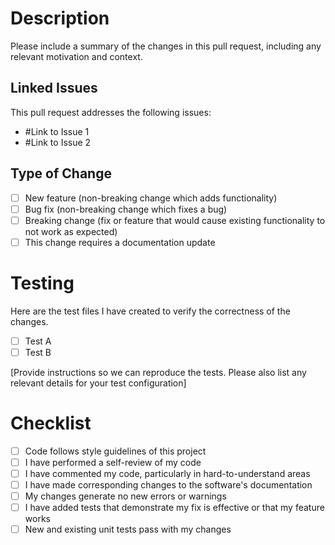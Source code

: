# Description
Please include a summary of the changes in this pull request, including any relevant motivation and context. 

## Linked Issues
This pull request addresses the following issues: 
- #Link to Issue 1
- #Link to Issue 2

## Type of Change
- [ ] New feature (non-breaking change which adds functionality)
- [ ] Bug fix (non-breaking change which fixes a bug)
- [ ] Breaking change (fix or feature that would cause existing functionality to not work as expected)
- [ ] This change requires a documentation update

# Testing
Here are the test files I have created to verify the correctness of the changes. 
- [ ] Test A
- [ ] Test B

[Provide instructions so we can reproduce the tests. Please also list any relevant details for your test configuration]

# Checklist

- [ ] Code follows style guidelines of this project
- [ ] I have performed a self-review of my code
- [ ] I have commented my code, particularly in hard-to-understand areas
- [ ] I have made corresponding changes to the software's documentation
- [ ] My changes generate no new errors or warnings
- [ ] I have added tests that demonstrate my fix is effective or that my feature works
- [ ] New and existing unit tests pass with my changes
